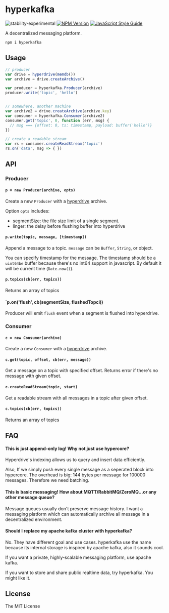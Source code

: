 # hyperkafka

![stability-experimental](https://img.shields.io/badge/stability-experimental-orange.svg?style=flat-square)
[![NPM Version](https://img.shields.io/npm/v/hyperkafka.svg?style=flat-square)](https://www.npmjs.com/package/hyperkafka)
[![JavaScript Style Guide](https://img.shields.io/badge/code%20style-standard-brightgreen.svg?style=flat-square)](http://standardjs.com/)

A decentralized messaging platform.

`npm i hyperkafka`

## Usage

```js
// producer
var drive = hyperdrive(memdb())
var archive = drive.createArchive()

var producer = hyperkafka.Producer(archive)
producer.write('topic', 'hello')


// somewhere, another machine
var archive2 = drive.createArchive(archive.key)
var consumer = hyperkafka.Consumer(archive2)
consumer.get('topic', 0, function (err, msg) {
  // msg === {offset: 0, ts: timestamp, payload: buffer('hello')}
})

// create a readable stream
var rs = consumer.createReadStream('topic')
rs.on('data', msg => { })
```

## API

### Producer

#### `p = new Producer(archive, opts)`

Create a new `Producer` with a [hyperdrive](https://github.com/mafintosh/hyperdrive) archive.

Option `opts` includes:

* segmentSize: the file size limit of a single segment.
* linger: the delay before flushing buffer into hyperdrive

#### `p.write(topic, message, [timestamp])`

Append a message to a topic. `message` can be `Buffer`, `String`, or object.

You can specify timestamp for the message. The timestamp should be a `uint64be` buffer because there's no int64 support in javascript. By default it will be current time (`Date.now()`).

#### `p.topics(cb(err, topics))`

Returns an array of topics

#### `p.on('flush', cb(segmentSize, flushedTopci))

Producer will emit `flush` event when a segment is flushed into hyperdrive.

### Consumer

#### `c = new Consumer(archive)`

Create a new `Consumer` with a [hyperdrive](https://github.com/mafintosh/hyperdrive) archive.

#### `c.get(topic, offset, cb(err, message))`

Get a message on a topic with specified offset. Returns error if there's no message with given offset.

#### `c.createReadStream(topic, start)`

Get a readable stream with all messages in a topic after given offset.

#### `c.topics(cb(err, topics))`

Returns an array of topics


## FAQ

#### This is just append-only log! Why not just use hypercore?

Hyperdrive's indexing allows us to query and insert data efficiently.

Also, If we simply push every single message as a seperated block into hypercore. The overhead is big: 144 bytes per message for 100000 messages. Therefore we need batching.

#### This is basic messaging! How about MQTT/RabbitMQ/ZeroMQ...or any other message queue?

Message queues usually don't preserve message history. I want a messaging platform which can automatically archive all message in a decentralized environment.

#### Should I replace my apache kafka cluster with hyperkafka?

No. They have different goal and use cases. hyperkafka use the name because its internal storage is inspired by apache kafka, also it sounds cool.

If you want a private, highly-scalable messaging platform, use apache kafka.

If you want to store and share public realtime data, try hyperkafka. You might like it.

## License

The MIT License
